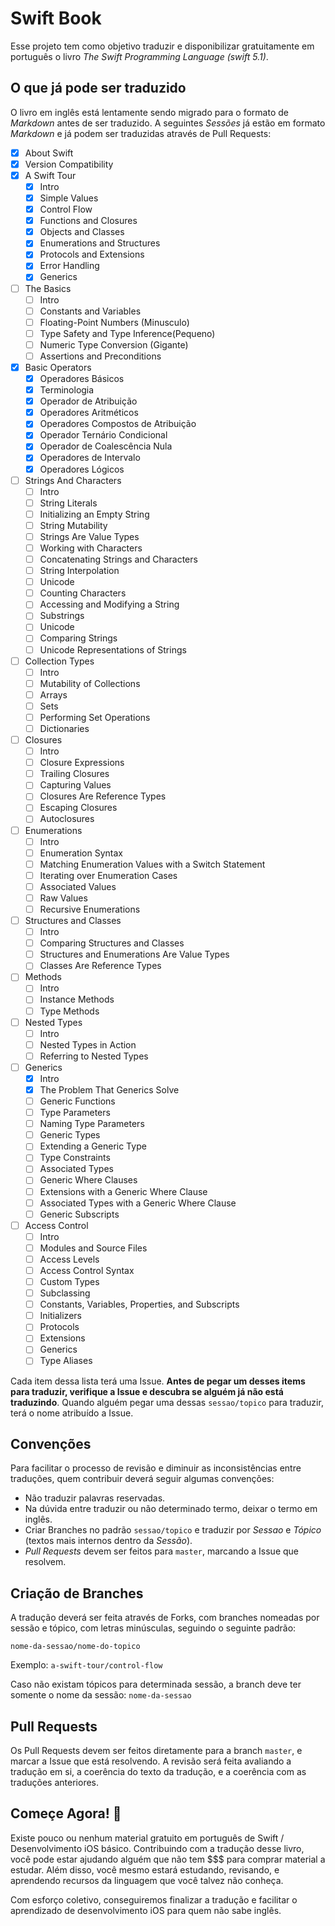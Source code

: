 # Swift Book

Esse projeto tem como objetivo traduzir e disponibilizar gratuitamente em português o livro *The Swift Programming Language (swift 5.1)*. 

## O que já pode ser traduzido

O livro em inglês está lentamente sendo migrado para o formato de *Markdown*  antes de ser traduzido. A seguintes *Sessões* já estão em formato *Markdown* e já podem ser traduzidas através de Pull Requests:

- [x] About Swift
- [x] Version Compatibility
- [x] A Swift Tour
  - [x] Intro
  - [x] Simple Values
  - [x] Control Flow
  - [x] Functions and Closures
  - [x] Objects and Classes
  - [x] Enumerations and Structures
  - [x] Protocols and Extensions
  - [x] Error Handling
  - [x] Generics
- [ ] The Basics
  - [ ] Intro
  - [ ] Constants and Variables
  - [ ] Floating-Point Numbers (Minusculo)
  - [ ] Type Safety and Type Inference(Pequeno)
  - [ ] Numeric Type Conversion (Gigante)
  - [ ] Assertions and Preconditions
- [X] Basic Operators
  - [X] Operadores Básicos
  - [X] Terminologia
  - [X] Operador de Atribuição
  - [X] Operadores Aritméticos
  - [X] Operadores Compostos de Atribuição
  - [X] Operador Ternário Condicional
  - [X] Operador de Coalescência Nula
  - [X] Operadores de Intervalo
  - [X] Operadores Lógicos
- [ ] Strings And Characters
  - [ ] Intro
  - [ ] String Literals
  - [ ] Initializing an Empty String
  - [ ] String Mutability
  - [ ] Strings Are Value Types
  - [ ] Working with Characters
  - [ ] Concatenating Strings and Characters
  - [ ] String Interpolation
  - [ ] Unicode
  - [ ] Counting Characters
  - [ ] Accessing and Modifying a String
  - [ ] Substrings
  - [ ] Unicode
  - [ ] Comparing Strings
  - [ ] Unicode Representations of Strings
- [ ] Collection Types
  - [ ] Intro
  - [ ] Mutability of Collections
  - [ ] Arrays
  - [ ] Sets
  - [ ] Performing Set Operations
  - [ ] Dictionaries
- [ ] Closures
  - [ ] Intro
  - [ ] Closure Expressions
  - [ ] Trailing Closures
  - [ ] Capturing Values
  - [ ] Closures Are Reference Types
  - [ ] Escaping Closures
  - [ ] Autoclosures
- [ ] Enumerations
  - [ ] Intro
  - [ ] Enumeration Syntax
  - [ ] Matching Enumeration Values with a Switch Statement
  - [ ] Iterating over Enumeration Cases
  - [ ] Associated Values
  - [ ] Raw Values
  - [ ] Recursive Enumerations
- [ ] Structures and Classes
  - [ ] Intro
  - [ ] Comparing Structures and Classes
  - [ ] Structures and Enumerations Are Value Types
  - [ ] Classes Are Reference Types
- [ ] Methods
  - [ ] Intro
  - [ ] Instance Methods
  - [ ] Type Methods
- [ ] Nested Types
  - [ ] Intro
  - [ ] Nested Types in Action
  - [ ] Referring to Nested Types
- [ ] Generics
  - [x] Intro
  - [x] The Problem That Generics Solve
  - [ ] Generic Functions
  - [ ] Type Parameters
  - [ ] Naming Type Parameters
  - [ ] Generic Types
  - [ ] Extending a Generic Type
  - [ ] Type Constraints
  - [ ] Associated Types
  - [ ] Generic Where Clauses
  - [ ] Extensions with a Generic Where Clause
  - [ ] Associated Types with a Generic Where Clause 
  - [ ] Generic Subscripts
- [ ] Access Control
  - [ ] Intro
  - [ ] Modules and Source Files
  - [ ] Access Levels
  - [ ] Access Control Syntax
  - [ ] Custom Types
  - [ ] Subclassing
  - [ ] Constants, Variables, Properties, and Subscripts 
  - [ ] Initializers
  - [ ] Protocols
  - [ ] Extensions
  - [ ] Generics
  - [ ] Type Aliases

Cada item dessa lista terá uma Issue. **Antes de pegar um desses items para traduzir, verifique a Issue e descubra se alguém já não está traduzindo**. Quando alguém pegar uma dessas `sessao/topico` para traduzir, terá o nome atribuído a Issue.

## Convenções

Para facilitar o processo de revisão e diminuir as inconsistências entre traduções, quem contribuir deverá seguir algumas convenções:

* Não traduzir palavras reservadas.
* Na dúvida entre traduzir ou não determinado termo, deixar o termo em inglês.
* Criar Branches no padrão `sessao/topico`  e traduzir por *Sessao* e *Tópico* (textos mais internos dentro da *Sessão*).
* *Pull Requests* devem ser feitos para `master`, marcando a Issue que resolvem.

## Criação de Branches

A tradução deverá ser feita através de Forks, com branches nomeadas por sessão e tópico, com letras minúsculas, seguindo o seguinte padrão:

`nome-da-sessao/nome-do-topico`

Exemplo:
`a-swift-tour/control-flow`

Caso não existam tópicos para determinada sessão, a branch deve ter somente o nome da sessão:
`nome-da-sessao`

## Pull Requests

Os Pull Requests devem ser feitos diretamente para a branch `master`, e marcar a Issue que está resolvendo. A revisão será feita avaliando a tradução em si, a coerência do texto da tradução, e a coerência com as traduções anteriores.

## Começe Agora! 🎉  

Existe pouco ou nenhum material gratuito em português de Swift / Desenvolvimento iOS básico. Contribuindo com a tradução desse livro, você pode estar ajudando alguém que não tem $$$ para comprar material a estudar. Além disso, você mesmo estará estudando, revisando, e aprendendo recursos da linguagem que você talvez não conheça.

Com esforço coletivo, conseguiremos finalizar a tradução e facilitar o aprendizado de desenvolvimento iOS para quem não sabe inglês. 
